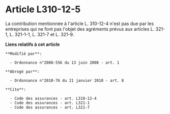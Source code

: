 # Article L310-12-5

La contribution mentionnée à l'article L. 310-12-4 n'est pas due par les entreprises qui ne font pas l'objet des agréments
prévus aux articles L. 321-1, L. 321-1-1, L. 321-7 et L. 321-9.

**Liens relatifs à cet article**

	**Modifié par**:

	  - Ordonnance n°2008-556 du 13 juin 2008 - art. 1

	**Abrogé par**:

	  - Ordonnance n°2010-76 du 21 janvier 2010 - art. 8

	**Cite**:

	  - Code des assurances - art. L310-12-4
	  - Code des assurances - art. L321-1
	  - Code des assurances - art. L321-7
